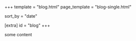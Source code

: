 +++
template = "blog.html"
page_template = "blog-single.html"

sort_by = "date"

[extra]
id = "blog"
+++

some content
